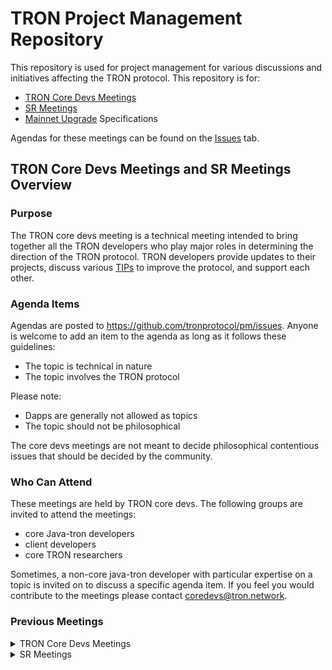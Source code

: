 # TRON Project Management Repository

This repository is used for project management for various discussions and initiatives affecting the TRON protocol.
This repository is for:

- [TRON Core Devs Meetings](https://github.com/tronprotocol/pm/tree/master/TRON%20Core%20Devs%20Meetings)
- [SR Meetings](https://github.com/tronprotocol/pm/tree/master/SR%20Meetings)
- [Mainnet Upgrade](https://github.com/tronprotocol/pm/tree/master/Mainnet%20Upgrade%20Archive) Specifications

Agendas for these meetings can be found on the [Issues](https://github.com/tronprotocol/pm/issues) tab. 

## TRON Core Devs Meetings and SR Meetings Overview

### Purpose
The TRON core devs meeting is a technical meeting intended to bring together all the TRON developers who play major roles in determining the direction of the TRON protocol. TRON developers provide updates to their projects, discuss various [TIPs](https://github.com/tronprotocol/tips) to improve the protocol, and support each other.

### Agenda Items
Agendas are posted to https://github.com/tronprotocol/pm/issues. Anyone is welcome to add an item to the agenda as long as it follows these guidelines:

- The topic is technical in nature
- The topic involves the TRON protocol

Please note: 

- Dapps are generally not allowed as topics 
- The topic should not be philosophical

The core devs meetings are not meant to decide philosophical contentious issues that should be decided by the community.

### Who Can Attend
These meetings are held by TRON core devs. The following groups are invited to attend the meetings:

- core Java-tron developers 
- client developers
- core TRON researchers  

Sometimes, a non-core java-tron developer with particular expertise on a topic is invited on to discuss a specific agenda item. If you feel you would contribute to the meetings please contact coredevs@tron.network.

### Previous Meetings

<details>
<summary> TRON Core Devs Meetings </summary>

 №  | Date                             | Adgenda        |Notes          | Recording            |
--- | -------------------------------- |:--------------:|:--------------:|:--------------------:|
 1  | Wed, 15 Jan, 2020 07:00 UTC      | [agenda](https://github.com/tronprotocol/pm/issues/1) | [notes](https://github.com/tronprotocol/pm/blob/master/TRON%20Core%20Devs%20Meetings/Meeting%2001.md) | [video](https://www.youtube.com/watch?v=-kHiycFhnf8) |
 2  | Mon, 17 Feb, 2020 07:00 UTC      | [agenda](https://github.com/tronprotocol/pm/issues/3) | [notes](https://github.com/tronprotocol/pm/blob/master/TRON%20Core%20Devs%20Meetings/Meeting%2002.md) | [video](https://www.youtube.com/watch?v=ms3D8zL9_Dk) |
 3  | Mon, 02 Mar, 2020 07:00 UTC      | [agenda](https://github.com/tronprotocol/pm/issues/4) | [notes](https://github.com/tronprotocol/pm/blob/master/TRON%20Core%20Devs%20Meetings/Meeting%2003.md) | [video](https://www.youtube.com/watch?v=aegtFI4D_c0)  |
 4  | Mon, 16 Mar, 2020 09:00 UTC      | [agenda](https://github.com/tronprotocol/pm/issues/5) | [notes](https://github.com/tronprotocol/pm/blob/master/TRON%20Core%20Devs%20Meetings/Meeting%2004.md) | [video](https://www.youtube.com/watch?v=hf_kpDRteB4)  |
 5  | Mon, 13 Apr, 2020 09:00 UTC      | [agenda](https://github.com/tronprotocol/pm/issues/6) | [notes](https://github.com/tronprotocol/pm/blob/master/TRON%20Core%20Devs%20Meetings/Meeting%2005.md) | [video](https://www.youtube.com/watch?v=GAi-I2MlGgM&t=11s)
 6  | Thur, 30 Apr, 2020 09:00 UTC     | [agenda](https://github.com/tronprotocol/pm/issues/7) | [notes](https://github.com/tronprotocol/pm/blob/master/TRON%20Core%20Devs%20Meetings/Meeting%2006.md) | [video](https://www.youtube.com/watch?v=xXY7kf4tV-Q&feature=youtu.be)
 7  | Tues, 16 Jun, 2020 09:00 UTC     | [agenda](https://github.com/tronprotocol/pm/issues/8) | [notes](https://github.com/tronprotocol/pm/blob/master/TRON%20Core%20Devs%20Meetings/Meeting%2007.md) | [video](https://www.youtube.com/watch?v=fY6sG285ee4)
 8  | Tues, 11 Aug, 2020 09:00 UTC     | [agenda](https://github.com/tronprotocol/pm/issues/11) | [notes](https://github.com/tronprotocol/pm/blob/master/TRON%20Core%20Devs%20Meetings/Meeting%2008.md) | [video](https://youtu.be/EX63qtcvNAc)
 9  | Thu, 24 Sep, 2020 09:00 UTC     | [agenda](https://github.com/tronprotocol/pm/issues/14) | [notes](https://github.com/tronprotocol/pm/blob/master/TRON%20Core%20Devs%20Meetings/Meeting%2009.md) | [video](https://youtu.be/jq_tvSXnXss)
 10 | Wed, 20 Jan. 2021 09:00 UTC     | [agenda](https://github.com/tronprotocol/pm/issues/15) | [notes](https://github.com/tronprotocol/pm/blob/master/SR%20Meetings/SR%20Meeting%2002.md) | NA
 11 | Thu, 20 May 2021 09:00 UTC     | [agenda](https://github.com/tronprotocol/pm/issues/17) | [notes](https://github.com/tronprotocol/pm/blob/master/SR%20Meetings/SR%20Meeting%2003.md) | NA
 12 | Thu, 11 Aug. 2021 09:00 UTC     | [agenda](https://github.com/tronprotocol/pm/issues/19) | [notes](https://github.com/tronprotocol/pm/blob/master/SR%20Meetings/SR%20Meeting%2004.md) | NA
 13 | Wed, 26 Oct. 2022 09:00 UTC     | [agenda](https://github.com/tronprotocol/pm/issues/30) | [notes](https://github.com/tronprotocol/pm/blob/master/SR%20Meetings/SR%20Meeting%2005.md) | NA
 14 | Wed, 08 Feb. 2023 09:00 UTC     | [agenda](https://github.com/tronprotocol/pm/issues/37) | [notes](https://github.com/tronprotocol/pm/blob/master/SR%20Meetings/SR%20Meeting%2006.md) | NA
 15 | Wed, 07 Jun. 2023 09:00 UTC     | [agenda](https://github.com/tronprotocol/pm/issues/50) | [notes](https://github.com/tronprotocol/pm/blob/master/TRON%20Core%20Devs%20Meetings/Meeting%2010.md) | NA
 16 | Wed, 19 Jul. 2023 09:00 UTC     | [agenda](https://github.com/tronprotocol/pm/issues/60) | [notes](https://github.com/tronprotocol/pm/blob/master/TRON%20Core%20Devs%20Meetings/Wallet%20Devs%20Meeting%2001.md) | NA
 17 | Fri, 02 Feb. 2024 07:00 UTC     | [agenda](https://github.com/tronprotocol/pm/issues/72) | [notes](https://github.com/tronprotocol/pm/blob/master/TRON%20Core%20Devs%20Meetings/Meeting%2011.md) | NA
 18 | Fri, 08 Mar. 2024 07:00 UTC     | [agenda](https://github.com/tronprotocol/pm/issues/75) | [notes](https://github.com/tronprotocol/pm/blob/master/TRON%20Core%20Devs%20Meetings/Meeting%2012.md) | NA
 19 | Thu, 21 Mar. 2024 07:00 UTC     | [agenda](https://github.com/tronprotocol/pm/issues/78) | [notes](https://github.com/tronprotocol/pm/blob/master/TRON%20Core%20Devs%20Meetings/Meeting%2013.md) | NA
 20 | Thu, 11 Apr. 2024 07:00 UTC     | [agenda](https://github.com/tronprotocol/pm/issues/82) | [notes](https://github.com/tronprotocol/pm/blob/master/TRON%20Core%20Devs%20Meetings/Meeting%2014.md) | NA
 21 | Thu, 25 Apr. 2024 07:00 UTC     | [agenda](https://github.com/tronprotocol/pm/issues/86) | [notes](https://github.com/tronprotocol/pm/blob/master/TRON%20Core%20Devs%20Meetings/Meeting%2015.md) | NA
 22 | Thu, 16 May 2024 07:00 UTC     | [agenda](https://github.com/tronprotocol/pm/issues/91) | [notes](https://github.com/tronprotocol/pm/blob/master/TRON%20Core%20Devs%20Meetings/Meeting%2016.md) | NA
 23 | Thu, 30 May 2024 07:00 UTC     | [agenda](https://github.com/tronprotocol/pm/issues/93) | [notes](https://github.com/tronprotocol/pm/blob/master/TRON%20Core%20Devs%20Meetings/Meeting%2017.md) | NA
 24 | Thu, 13 Jun. 2024 07:00 UTC     | [agenda](https://github.com/tronprotocol/pm/issues/94) | [notes](https://github.com/tronprotocol/pm/blob/master/TRON%20Core%20Devs%20Meetings/Meeting%2018.md) | NA
 25 | Thu, 04 Jul. 2024 07:00 UTC     | [agenda](https://github.com/tronprotocol/pm/issues/95) | [notes](https://github.com/tronprotocol/pm/blob/master/TRON%20Core%20Devs%20Meetings/Meeting%2019.md) | NA
 26 | Thu, 18 Jul. 2024 07:00 UTC     | [agenda](https://github.com/tronprotocol/pm/issues/96) | [notes](https://github.com/tronprotocol/pm/blob/master/TRON%20Core%20Devs%20Meetings/Meeting%2020.md) | NA
 27 | Thu, 08 Aug. 2024 07:00 UTC     | [agenda](https://github.com/tronprotocol/pm/issues/97) | [notes](https://github.com/tronprotocol/pm/blob/master/TRON%20Core%20Devs%20Meetings/Meeting%2021.md) | NA
 28 | Thu, 22 Aug. 2024 07:00 UTC     | [agenda](https://github.com/tronprotocol/pm/issues/99) | [notes](https://github.com/tronprotocol/pm/blob/master/TRON%20Core%20Devs%20Meetings/Meeting%2022.md) | NA
 29 | Thu, 05 Sep. 2024 07:00 UTC     | [agenda](https://github.com/tronprotocol/pm/issues/100) | [notes](https://github.com/tronprotocol/pm/blob/master/TRON%20Core%20Devs%20Meetings/Meeting%2023.md) | NA
 30 | Thu, 26 Sep. 2024 07:00 UTC     | [agenda](https://github.com/tronprotocol/pm/issues/101) | [notes](https://github.com/tronprotocol/pm/blob/master/TRON%20Core%20Devs%20Meetings/Meeting%2024.md) | NA
 31 | Thu, 24 Oct. 2024 07:00 UTC     | [agenda](https://github.com/tronprotocol/pm/issues/102) | [notes](https://github.com/tronprotocol/pm/blob/master/TRON%20Core%20Devs%20Meetings/Meeting%2025.md) | NA
 32 | Thu, 07 Nov. 2024 06:00 UTC     | [agenda](https://github.com/tronprotocol/pm/issues/104) | [notes](https://github.com/tronprotocol/pm/blob/master/TRON%20Core%20Devs%20Meetings/Meeting%2026.md) | NA
 33 | Thu, 21 Nov. 2024 06:00 UTC     | [agenda](https://github.com/tronprotocol/pm/issues/105) | [notes](https://github.com/tronprotocol/pm/blob/master/TRON%20Core%20Devs%20Meetings/Meeting%2027.md) | NA
 34 | Thu, 05 Dec. 2024 06:00 UTC     | [agenda](https://github.com/tronprotocol/pm/issues/106) | [notes](https://github.com/tronprotocol/pm/blob/master/TRON%20Core%20Devs%20Meetings/Meeting%2028.md) | NA
 35 | Thu, 19 Dec. 2024 06:00 UTC     | [agenda](https://github.com/tronprotocol/pm/issues/107) | [notes](https://github.com/tronprotocol/pm/blob/master/TRON%20Core%20Devs%20Meetings/Meeting%2029.md) | NA
 36 | Thu, 09 Jan. 2025 06:00 UTC     | [agenda](https://github.com/tronprotocol/pm/issues/108) | [notes](https://github.com/tronprotocol/pm/blob/master/TRON%20Core%20Devs%20Meetings/Meeting%2030.md) | NA
 37 | Wed, 26 Feb. 2025 06:00 UTC     | [agenda](https://github.com/tronprotocol/pm/issues/112) | [notes](https://github.com/tronprotocol/pm/blob/master/TRON%20Core%20Devs%20Meetings/Meeting%2031.md) | NA
 38 | Wed, 12 Mar. 2025 06:00 UTC     | [agenda](https://github.com/tronprotocol/pm/issues/114) | [notes](https://github.com/tronprotocol/pm/blob/master/TRON%20Core%20Devs%20Meetings/Meeting%2032.md) | NA
 39 | Wed, 02 Apr. 2025 06:00 UTC     | [agenda](https://github.com/tronprotocol/pm/issues/116) | [notes](https://github.com/tronprotocol/pm/blob/master/TRON%20Core%20Devs%20Meetings/Meeting%2033.md) | NA 
 40 | Wed, 16 Apr. 2025 06:00 UTC     | [agenda](https://github.com/tronprotocol/pm/issues/120) | [notes](https://github.com/tronprotocol/pm/blob/master/TRON%20Core%20Devs%20Meetings/Meeting%2034.md) | NA 
 41 | Fri, 18 Apr. 2025 06:00 UTC     | [agenda](https://github.com/tronprotocol/pm/issues/121) | [notes](https://github.com/tronprotocol/pm/blob/master/TRON%20Core%20Devs%20Meetings/Meeting%2035.md) | NA 
 42 | Thu, 24 Apr. 2025 06:00 UTC     | [agenda](https://github.com/tronprotocol/pm/issues/122) | [notes](https://github.com/tronprotocol/pm/blob/master/TRON%20Core%20Devs%20Meetings/Meeting%2036.md) | NA
 43 | Thu, 08 May  2025 06:00 UTC     | [agenda](https://github.com/tronprotocol/pm/issues/129) | [notes](https://github.com/tronprotocol/pm/blob/master/TRON%20Core%20Devs%20Meetings/Wallet%20Devs%20Meeting%2002.md) | NA 

</details>

<details>
<summary> SR Meetings </summary>

 №  | Date                             | Adgenda        |Notes          | Recording            |
--- | -------------------------------- |:--------------:|:--------------:|:--------------------:|
 2  | Wed, 20 Jan, 2021 09:00 UTC      | [agenda](https://github.com/tronprotocol/pm/issues/15) | [notes](https://github.com/tronprotocol/pm/blob/master/SR%20Meetings/SR%20Meeting%2002.md) | NA |
 3  | Thur, 20 May, 2021 09:00 UTC      | [agenda](https://github.com/tronprotocol/pm/issues/17) | [notes](https://github.com/tronprotocol/pm/blob/master/SR%20Meetings/SR%20Meeting%2003.md) | NA |
 4  | Wed, 11 Aug, 2021 09:00 UTC      | [agenda](https://github.com/tronprotocol/pm/issues/19) | [notes](https://github.com/tronprotocol/pm/blob/master/SR%20Meetings/SR%20Meeting%2004.md) | NA |
 5  | Wed, 26 Oct, 2022 09:00 UTC      | [agenda](https://github.com/tronprotocol/pm/issues/30) | [notes](https://github.com/tronprotocol/pm/blob/master/SR%20Meetings/SR%20Meeting%2005.md) | NA |
 6  | Wed, 08 Feb, 2023 09:00 UTC      | [agenda](https://github.com/tronprotocol/pm/issues/6) | [notes](https://github.com/tronprotocol/pm/blob/master/SR%20Meetings/SR%20Meeting%2006.md) | NA |

</details>
